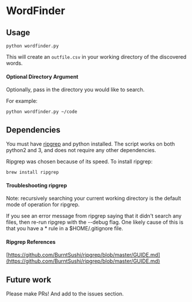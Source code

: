 # WordFinder

## Usage

```
python wordfinder.py
```

This will create an `outfile.csv` in your working directory of the discovered words.

#### Optional Directory Argument

Optionally, pass in the directory you would like to search.

For example:

```
python wordfinder.py ~/code
```

## Dependencies

You must have [ripgrep](https://github.com/BurntSushi/ripgrep) and python installed. The script works on both python2 and 3, and does not require any other dependencies.

Ripgrep was chosen because of its speed. To install ripgrep:

```
brew install ripgrep
```


#### Troubleshooting ripgrep

Note: recursively searching your current working directory is the default mode of operation for ripgrep.

If you see an error message from ripgrep saying that it didn't search any files, then re-run ripgrep with the --debug flag. One likely cause of this is that you have a * rule in a $HOME/.gitignore file.

#### Ripgrep References  

[https://github.com/BurntSushi/ripgrep/blob/master/GUIDE.md](https://github.com/BurntSushi/ripgrep/blob/master/GUIDE.md)

## Future work

Please make PRs! And add to the issues section.
